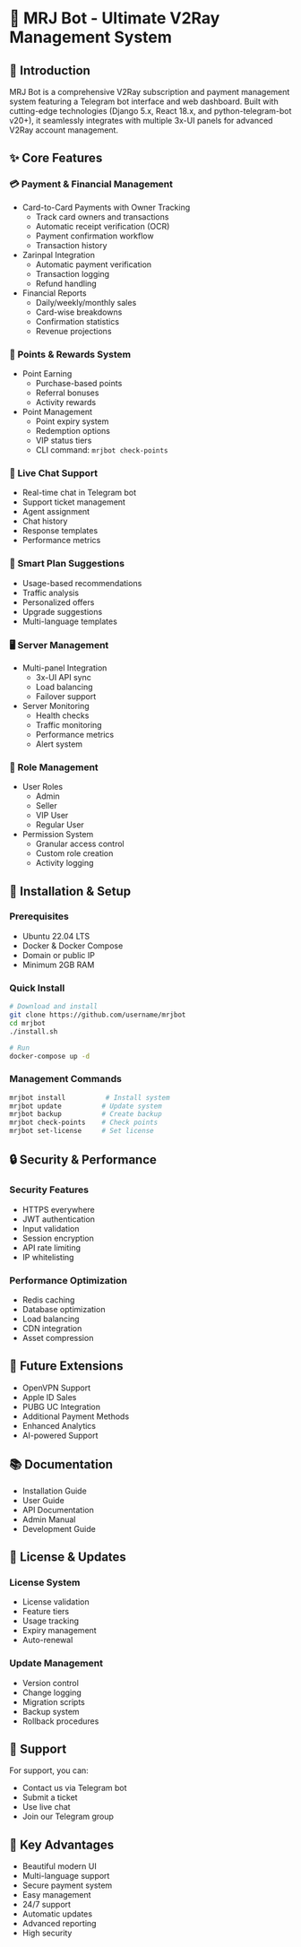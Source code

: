 # 🌟 MRJ Bot - Ultimate V2Ray Management System

## 📝 Introduction
MRJ Bot is a comprehensive V2Ray subscription and payment management system featuring a Telegram bot interface and web dashboard. Built with cutting-edge technologies (Django 5.x, React 18.x, and python-telegram-bot v20+), it seamlessly integrates with multiple 3x-UI panels for advanced V2Ray account management.

## ✨ Core Features

### 💳 Payment & Financial Management
- Card-to-Card Payments with Owner Tracking
  - Track card owners and transactions
  - Automatic receipt verification (OCR)
  - Payment confirmation workflow
  - Transaction history
- Zarinpal Integration
  - Automatic payment verification
  - Transaction logging
  - Refund handling
- Financial Reports
  - Daily/weekly/monthly sales
  - Card-wise breakdowns
  - Confirmation statistics
  - Revenue projections

### 🎁 Points & Rewards System
- Point Earning
  - Purchase-based points
  - Referral bonuses
  - Activity rewards
- Point Management
  - Point expiry system
  - Redemption options
  - VIP status tiers
  - CLI command: `mrjbot check-points`

### 💬 Live Chat Support
- Real-time chat in Telegram bot
- Support ticket management
- Agent assignment
- Chat history
- Response templates
- Performance metrics

### 🎯 Smart Plan Suggestions
- Usage-based recommendations
- Traffic analysis
- Personalized offers
- Upgrade suggestions
- Multi-language templates

### 🖥️ Server Management
- Multi-panel Integration
  - 3x-UI API sync
  - Load balancing
  - Failover support
- Server Monitoring
  - Health checks
  - Traffic monitoring
  - Performance metrics
  - Alert system

### 👥 Role Management
- User Roles
  - Admin
  - Seller
  - VIP User
  - Regular User
- Permission System
  - Granular access control
  - Custom role creation
  - Activity logging

## 🚀 Installation & Setup

### Prerequisites
- Ubuntu 22.04 LTS
- Docker & Docker Compose
- Domain or public IP
- Minimum 2GB RAM

### Quick Install
```bash
# Download and install
git clone https://github.com/username/mrjbot
cd mrjbot
./install.sh

# Run
docker-compose up -d
```

### Management Commands
```bash
mrjbot install          # Install system
mrjbot update          # Update system
mrjbot backup          # Create backup
mrjbot check-points    # Check points
mrjbot set-license     # Set license
```

## 🔒 Security & Performance

### Security Features
- HTTPS everywhere
- JWT authentication
- Input validation
- Session encryption
- API rate limiting
- IP whitelisting

### Performance Optimization
- Redis caching
- Database optimization
- Load balancing
- CDN integration
- Asset compression

## 🔮 Future Extensions
- OpenVPN Support
- Apple ID Sales
- PUBG UC Integration
- Additional Payment Methods
- Enhanced Analytics
- AI-powered Support

## 📚 Documentation
- Installation Guide
- User Guide
- API Documentation
- Admin Manual
- Development Guide

## 📝 License & Updates

### License System
- License validation
- Feature tiers
- Usage tracking
- Expiry management
- Auto-renewal

### Update Management
- Version control
- Change logging
- Migration scripts
- Backup system
- Rollback procedures

## 🤝 Support
For support, you can:
- Contact us via Telegram bot
- Submit a ticket
- Use live chat
- Join our Telegram group

## 💫 Key Advantages
- Beautiful modern UI
- Multi-language support
- Secure payment system
- Easy management
- 24/7 support
- Automatic updates
- Advanced reporting
- High security
